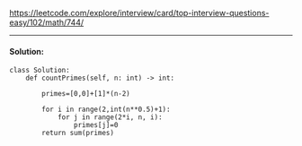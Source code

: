 https://leetcode.com/explore/interview/card/top-interview-questions-easy/102/math/744/


---

#### Solution:

```
class Solution:
    def countPrimes(self, n: int) -> int:  

        primes=[0,0]+[1]*(n-2)

        for i in range(2,int(n**0.5)+1):
            for j in range(2*i, n, i):
                primes[j]=0
        return sum(primes)
```
